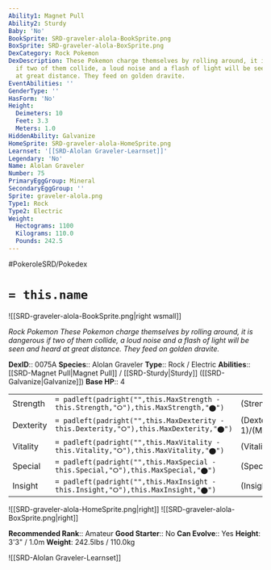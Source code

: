```yaml
---
Ability1: Magnet Pull
Ability2: Sturdy
Baby: 'No'
BookSprite: SRD-graveler-alola-BookSprite.png
BoxSprite: SRD-graveler-alola-BoxSprite.png
DexCategory: Rock Pokemon
DexDescription: These Pokemon charge themselves by rolling around, it is dangerous
  if two of them collide, a loud noise and a flash of light will be seen and heard
  at great distance. They feed on golden dravite.
EventAbilities: ''
GenderType: ''
HasForm: 'No'
Height:
  Deimeters: 10
  Feet: 3.3
  Meters: 1.0
HiddenAbility: Galvanize
HomeSprite: SRD-graveler-alola-HomeSprite.png
Learnset: '[[SRD-Alolan Graveler-Learnset]]'
Legendary: 'No'
Name: Alolan Graveler
Number: 75
PrimaryEggGroup: Mineral
SecondaryEggGroup: ''
Sprite: graveler-alola.png
Type1: Rock
Type2: Electric
Weight:
  Hectograms: 1100
  Kilograms: 110.0
  Pounds: 242.5
---
```


#PokeroleSRD/Pokedex

# `= this.name`

![[SRD-graveler-alola-BookSprite.png|right wsmall]]

*Rock Pokemon*
*These Pokemon charge themselves by rolling around, it is dangerous if two of them collide, a loud noise and a flash of light will be seen and heard at great distance. They feed on golden dravite.*

**DexID**:: 0075A
**Species**:: Alolan Graveler
**Type**:: Rock / Electric
**Abilities**:: [[SRD-Magnet Pull|Magnet Pull]] / [[SRD-Sturdy|Sturdy]] ([[SRD-Galvanize|Galvanize]])
**Base HP**:: 4

|           |                                                                                        |                                          |
| --------- | -------------------------------------------------------------------------------------- | ---------------------------------------- |
| Strength  | `= padleft(padright("",this.MaxStrength - this.Strength,"⭘"),this.MaxStrength,"⬤")`    | (Strength::3)/(MaxStrength::6)   |
| Dexterity | `= padleft(padright("",this.MaxDexterity - this.Dexterity,"⭘"),this.MaxDexterity,"⬤")` | (Dexterity:: 1)/(MaxDexterity::3) |
| Vitality  | `= padleft(padright("",this.MaxVitality - this.Vitality,"⭘"),this.MaxVitality,"⬤")`    | (Vitality::3)/(MaxVitality::6)   |
| Special   | `= padleft(padright("",this.MaxSpecial - this.Special,"⭘"),this.MaxSpecial,"⬤")`       | (Special::2)/(MaxSpecial::4)     |
| Insight   | `= padleft(padright("",this.MaxInsight - this.Insight,"⭘"),this.MaxInsight,"⬤")`       | (Insight::2)/(MaxInsight::4)     |

![[SRD-graveler-alola-HomeSprite.png|right]]
![[SRD-graveler-alola-BoxSprite.png|right]]

**Recommended Rank**:: Amateur
**Good Starter**:: No
**Can Evolve**:: Yes
**Height**: 3'3" / 1.0m
**Weight**: 242.5lbs / 110.0kg

![[SRD-Alolan Graveler-Learnset]]